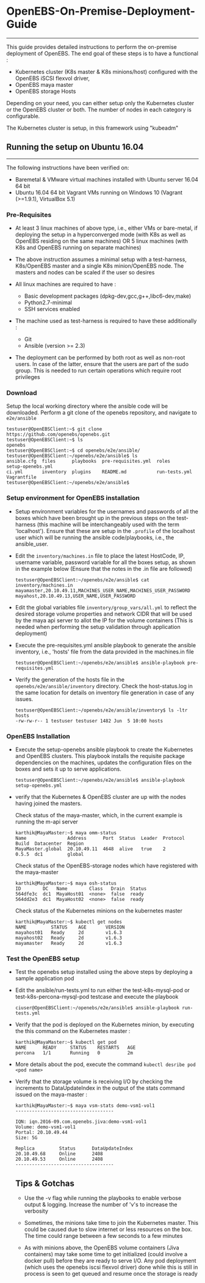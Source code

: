 # OpenEBS-On-Premise-Deployment-Guide
-------------------------------------

This guide provides detailed instructions to perform the on-premise deployment of OpenEBS. The end goal of these steps is to have a functional : 

- Kubernetes cluster (K8s master & K8s minions/host) configured with the OpenEBS iSCSI flexvol driver, 
- OpenEBS maya master 
- OpenEBS storage Hosts

Depending on your need, you can either setup only the Kubernetes cluster or the OpenEBS cluster or both. The number of nodes in each
category is configurable.

The Kubernetes cluster is setup, in this framework using "kubeadm"

## Running the setup on Ubuntu 16.04
------------------------------------

The following instructions have been verified on:

- Baremetal & VMware virtual machines installed with Ubuntu server 16.04 64 bit 
- Ubuntu 16.04 64 bit Vagrant VMs running on Windows 10 (Vagrant (>=1.9.1), VirtualBox 5.1)

### Pre-Requisites

- At least 3 linux machines of above type, i.e., either VMs or bare-metal, if deploying the setup in a hyperconverged mode 
  (with K8s as well as OpenEBS residing on the same machines) OR 5 linux machines (with K8s and OpenEBS running on separate machines)
  
- The above instruction assumes a minimal setup with a test-harness, K8s/OpenEBS master and a single K8s minion/OpenEBS node. 
  The masters and nodes can be scaled if the user so desires

- All linux machines are required to have : 
  
  - Basic development packages (dpkg-dev,gcc,g++,libc6-dev,make)
  - Python2.7-minimal 
  - SSH services enabled
  
- The machine used as test-harness is required to have these additionally :
  
  - Git
  - Ansible (version >= 2.3)
 
- The deployment can be performed by both root as well as non-root users. In case of the latter, ensure that the users are part
  of the sudo group. This is needed to run certain operations which require root privileges
   
  
### Download

Setup the local working directory where the ansible code will be downloaded. Perform a git clone of the openebs repository, and navigate to ```e2e/ansible```

```
testuser@OpenEBSClient:~$ git clone https://github.com/openebs/openebs.git
testuser@OpenEBSClient:~$ ls
openebs
testuser@OpenEBSClient:~$ cd openebs/e2e/ansible/
testuser@OpenEBSClient:~/openebs/e2e/ansible$ ls
ansible.cfg  files      playbooks  pre-requisites.yml  roles          setup-openebs.yml
ci.yml       inventory  plugins    README.md           run-tests.yml  Vagrantfile
testuser@OpenEBSClient:~/openebs/e2e/ansible$
```
### Setup environment for OpenEBS installation 

- Setup environment variables for the usernames and passwords of all the boxes which have been brought up in the previous steps 
  on the test-harness (this machine will be interchangeably used with the term 'localhost'). Ensure that these are setup in the
  ```.profile``` of the localhost user which will be running the ansible code/playbooks, i.e., the ansible_user.

- Edit the ```inventory/machines.in``` file to place the latest HostCode, IP, username variable, password variable for all the boxes 
  setup, as shown in the example below (Ensure that the notes in the .in file are followed)
  
  ```
  testuser@OpenEBSClient:~/openebs/e2e/ansible$ cat inventory/machines.in
  mayamaster,20.10.49.11,MACHINES_USER_NAME,MACHINES_USER_PASSWORD
  mayahost,20.10.49.13,USER_NAME,USER_PASSWORD
  ```
  
- Edit the global variables file ```inventory/group_vars/all.yml``` to reflect the desired storage volume properties and network CIDR
  that will be used by the maya api server to allot the IP for the volume containers (This is needed when performing the setup
  validation through application deployment)
  
- Execute the pre-requisites.yml ansible playbook to generate the ansible inventory, i.e., 'hosts' file from the data provided in the 
  machines.in file
  
  ```
  testuser@OpenEBSClient:~/openebs/e2e/ansible$ ansible-playbook pre-requisites.yml
  ```
- Verify the generation of the hosts file in the ```openebs/e2e/ansible/inventory``` directory. Check the host-status.log in the 
  same location for details on inventory file generation in case of any issues.
  
  ```
  testuser@OpenEBSClient:~/openebs/e2e/ansible/inventory$ ls -ltr hosts
  -rw-rw-r-- 1 testuser testuser 1482 Jun  5 10:00 hosts
  ```
### OpenEBS Installation

- Execute the setup-openebs ansible playbook to create the Kubernetes and OpenEBS clusters. This playbook installs the requisite
  package dependencies on the machines, updates the configuration files on the boxes and sets it up to serve applications.
  
  ```
  testuser@OpenEBSClient:~/openebs/e2e/ansible$ ansible-playbook setup-openebs.yml 
  ```
- verify that the Kubernetes & OpenEBS cluster are up with the nodes having joined the masters.

  Check status of the maya-master, which, in the current example is running the m-api server
  
  ```
  karthik@MayaMaster:~$ maya omm-status
  Name               Address      Port  Status  Leader  Protocol  Build  Datacenter  Region
  MayaMaster.global  20.10.49.11  4648  alive   true    2         0.5.5  dc1         global
  ```
  Check status of the OpenEBS-storage nodes which have registered with the maya-master
  
  ```
  karthik@MayaMaster:~$ maya osh-status
  ID        DC   Name        Class   Drain  Status
  564dfe3c  dc1  MayaHost01  <none>  false  ready
  564dd2e3  dc1  MayaHost02  <none>  false  ready
  ```
  
  Check status of the Kubernetes minions on the kubernetes master
  
  ```
  karthik@MayaMaster:~$ kubectl get nodes
  NAME         STATUS    AGE       VERSION
  mayahost01   Ready     2d        v1.6.3
  mayahost02   Ready     2d        v1.6.3
  mayamaster   Ready     2d        v1.6.3
  ```
  
### Test the OpenEBS setup

- Test the openebs setup installed using the above steps by deploying a sample application pod

- Edit the ansible/run-tests.yml to run either the test-k8s-mysql-pod or test-k8s-percona-mysql-pod testcase and execute 
  the playbook

  ```
  ciuser@OpenEBSClient:~/openebs/e2e/ansible$ ansible-playbook run-tests.yml
  ```
- Verify that the pod is deployed on the Kubernetes minion, by executing the this command on the Kubernetes master :

  ```
  karthik@MayaMaster:~$ kubectl get pod
  NAME      READY     STATUS    RESTARTS   AGE
  percona   1/1       Running   0          2m
  ```
- More details about the pod, execute the command ``` kubectl desribe pod <pod name> ```

- Verify that the storage volume is receiving I/O by checking the increments to DataUpdateIndex in the output of the stats 
  command issued on the maya-master : 

  ``` 
  karthik@MayaMaster:~$ maya vsm-stats demo-vsm1-vol1
  ------------------------------------

  IQN: iqn.2016-09.com.openebs.jiva:demo-vsm1-vol1
  Volume: demo-vsm1-vol1
  Portal: 20.10.49.44
  Size: 5G

  Replica         Status      DataUpdateIndex
  20.10.49.68     Online      2408
  20.10.49.53     Online      2408
  ------------------------------------
  ```
  
  ## Tips & Gotchas
  
  - Use the -v flag while running the playbooks to enable verbose output & logging. Increase the number of 'v's to increase the
    verbosity
    
  - Sometimes, the minions take time to join the Kubernetes master. This could be caused due to slow internet or less resources
    on the box. The time could range between a few seconds to a few minutes
    
  - As with minions above, the OpenEBS volume containers (Jiva containers) may take some time to get initialized (could involve 
    a docker pull) before they are ready to serve I/O. Any pod deployment (which uses the openebs iscsi flexvol driver) done while 
    this is still in process is seen to get queued and resume once the storage is ready
    
    







